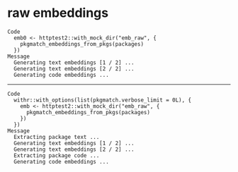 # raw embeddings

    Code
      emb0 <- httptest2::with_mock_dir("emb_raw", {
        pkgmatch_embeddings_from_pkgs(packages)
      })
    Message
      Generating text embeddings [1 / 2] ...
      Generating text embeddings [2 / 2] ...
      Generating code embeddings ...

---

    Code
      withr::with_options(list(pkgmatch.verbose_limit = 0L), {
        emb <- httptest2::with_mock_dir("emb_raw", {
          pkgmatch_embeddings_from_pkgs(packages)
        })
      })
    Message
      Extracting package text ...
      Generating text embeddings [1 / 2] ...
      Generating text embeddings [2 / 2] ...
      Extracting package code ...
      Generating code embeddings ...

